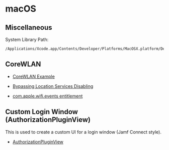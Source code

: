 # macOS

## Miscellaneous

System Library Path:

```
/Applications/Xcode.app/Contents/Developer/Platforms/MacOSX.platform/Developer/SDKs/MacOSX10.15.sdk/usr/lib 
```

## CoreWLAN

- [CoreWLAN Example](https://github.com/pavel-a/CoreWLANWirelessManager2/blob/master/CoreWLANController.m)

- [Bypassing Location Services Disabling](https://www.metalliccode.com/blog/2019/7/1/bypassing-location-services-disabling-on-macos-mojave-and-catalina)

- [com.apple.wifi.events entitlement](https://developer.apple.com/documentation/corewlan/cwwificlient/1512439-startmonitoringevent)

## Custom Login Window (AuthorizationPluginView)

This is used to create a custom UI for a login window (Jamf Connect style).

- [AuthorizationPluginView](https://developer.apple.com/documentation/securityinterface/sfauthorizationpluginview)
